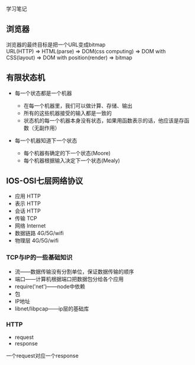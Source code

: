 学习笔记
## 浏览器
浏览器的最终目标是把一个URL变成bitmap  
URL(HTTP) =>  HTML(parse)   =>  DOM(css computing)  =>   DOM with CSS(layout)  =>  DOM with position(render)  => bitmap

## 有限状态机
- 每一个状态都是一个机器
  - 在每一个机器里，我们可以做计算、存储、输出
  - 所有的这些机器接受的输入都是一致的
  - 状态机的每一个机器本身没有状态，如果用函数表示的话，他应该是存函数（无副作用）

- 每一个机器知道下一个状态
  - 每个机器有确定的下一个状态(Moore)
  - 每个机器根据输入决定下一个状态(Mealy)

## IOS-OSI七层网络协议
- 应用         HTTP
- 表示         HTTP
- 会话         HTTP
- 传输         TCP
- 网络         Internet
- 数据链路     4G/5G/wifi
- 物理层       4G/5G/wifi

### TCP与IP的一些基础知识
- 流——数据传输没有分割单位，保证数据传输的顺序
- 端口——计算机根据端口把数据包分给各个应用
- require('net')——node中依赖
- 包
- IP地址
- libnet/libpcap——ip层的基础库

### HTTP
- request
- response

一个request对应一个response